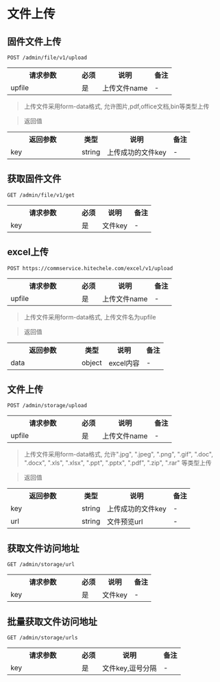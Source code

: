 # 文件上传

## 固件文件上传
`
POST /admin/file/v1/upload
`

<table>
    <tr>
        <th style="width:150px;">请求参数</th>
        <th>必须</th>
        <th>说明</th>
        <th>备注</th>
    </tr>
    <tr>
        <td>upfile</td>
        <td>是</td>
        <td>上传文件name</td>
        <td>-</td>
    </tr>
</table>

> 上传文件采用form-data格式, 允许图片,pdf,office文档,bin等类型上传

> 返回值

<table>
    <tr>
        <th style="width:150px;">返回参数</th>
        <th>类型</th>
        <th>说明</th>
        <th>备注</th>
    </tr>
    <tr>
        <td>key</td>
        <td>string</td>
        <td>上传成功的文件key</td>
        <td>-</td>
    </tr>
</table>

## 获取固件文件
`
GET /admin/file/v1/get
`

<table>
    <tr>
        <th style="width:150px;">请求参数</th>
        <th>必须</th>
        <th>说明</th>
        <th>备注</th>
    </tr>
    <tr>
        <td>key</td>
        <td>是</td>
        <td>文件key</td>
        <td>-</td>
    </tr>
</table>

## excel上传
`
POST https://commservice.hitechele.com/excel/v1/upload
`

<table>
    <tr>
        <th style="width:150px;">请求参数</th>
        <th>必须</th>
        <th>说明</th>
        <th>备注</th>
    </tr>
    <tr>
        <td>upfile</td>
        <td>是</td>
        <td>上传文件name</td>
        <td>-</td>
    </tr>
</table>

> 上传文件采用form-data格式, 上传文件名为upfile

> 返回值

<table>
    <tr>
        <th style="width:150px;">返回参数</th>
        <th>类型</th>
        <th>说明</th>
        <th>备注</th>
    </tr>
    <tr>
        <td>data</td>
        <td>object</td>
        <td>excel内容</td>
        <td>-</td>
    </tr>
</table>

## 文件上传
`
POST /admin/storage/upload
`

<table>
    <tr>
        <th style="width:150px;">请求参数</th>
        <th>必须</th>
        <th>说明</th>
        <th>备注</th>
    </tr>
    <tr>
        <td>upfile</td>
        <td>是</td>
        <td>上传文件name</td>
        <td>-</td>
    </tr>
</table>

> 上传文件采用form-data格式, 允许".jpg", ".jpeg", ".png", ".gif", ".doc", ".docx", ".xls", ".xlsx", ".ppt", ".pptx", ".pdf", ".zip", ".rar" 等类型上传

> 返回值

<table>
    <tr>
        <th style="width:150px;">返回参数</th>
        <th>类型</th>
        <th>说明</th>
        <th>备注</th>
    </tr>
    <tr>
        <td>key</td>
        <td>string</td>
        <td>上传成功的文件key</td>
        <td>-</td>
    </tr>
    <tr>
        <td>url</td>
        <td>string</td>
        <td>文件预览url</td>
        <td>-</td>
    </tr>
</table>

## 获取文件访问地址
`
GET /admin/storage/url
`

<table>
    <tr>
        <th style="width:150px;">请求参数</th>
        <th>必须</th>
        <th>说明</th>
        <th>备注</th>
    </tr>
    <tr>
        <td>key</td>
        <td>是</td>
        <td>文件key</td>
        <td>-</td>
    </tr>
</table>

## 批量获取文件访问地址
`
GET /admin/storage/urls
`

<table>
    <tr>
        <th style="width:150px;">请求参数</th>
        <th>必须</th>
        <th>说明</th>
        <th>备注</th>
    </tr>
    <tr>
        <td>key</td>
        <td>是</td>
        <td>文件key,逗号分隔</td>
        <td>-</td>
    </tr>
</table>